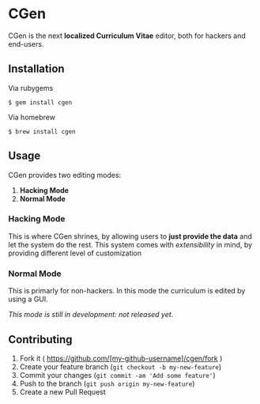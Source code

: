 # CGen

CGen is the next **localized Curriculum Vitae** editor, both for hackers and end-users.

## Installation

Via rubygems

    $ gem install cgen

Via homebrew

    $ brew install cgen

## Usage

CGen provides two editing modes:
1. **Hacking Mode**
2. **Normal Mode**

### Hacking Mode

This is where CGen shrines, by allowing users to **just provide the data** and let the system do the rest. This system comes with *extensibility* in mind, by providing different level of customization

### Normal Mode

This is primarly for non-hackers. In this mode the curriculum is edited by using a GUI.

*This mode is still in development: not released yet*.

## Contributing

1. Fork it ( https://github.com/[my-github-username]/cgen/fork )
2. Create your feature branch (`git checkout -b my-new-feature`)
3. Commit your changes (`git commit -am 'Add some feature'`)
4. Push to the branch (`git push origin my-new-feature`)
5. Create a new Pull Request
